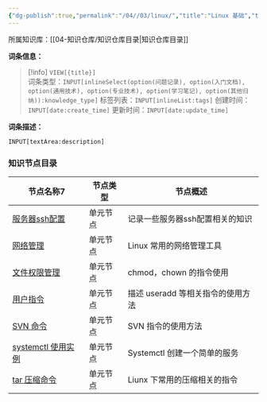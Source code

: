 ```yaml
---
{"dg-publish":true,"permalink":"/04//03/linux/","title":"Linux 基础","tags":["Linux"]}
---
```



所属知识库：[[04-知识仓库/知识仓库目录\|知识仓库目录]]

**词条信息：**

> [!info] `VIEW[{title}]`  
> 词条类型：`INPUT[inlineSelect(option(问题记录), option(入门文档), option(通用技术), option(专业技术), option(学习笔记), option(其他归纳)):knowledge_type]` 标签列表：`INPUT[inlineList:tags]` 创建时间：`INPUT[date:create_time]` 更新时间：`INPUT[date:update_time]`

**词条描述：**

`INPUT[textArea:description]`

### 知识节点目录

<div><table class="dataview table-view-table"><thead class="table-view-thead"><tr class="table-view-tr-header"><th class="table-view-th"><span data-tag-name="p" class="el-p">节点名称</span><span class="dataview small-text">7</span></th><th class="table-view-th"><span data-tag-name="p" class="el-p">节点类型</span></th><th class="table-view-th"><span data-tag-name="p" class="el-p">节点概述</span></th></tr></thead><tbody class="table-view-tbody"><tr><td><span data-tag-name="p" class="el-p"><a data-tooltip-position="top" aria-label="04-知识仓库/知识单元/03-通用技术/Linux 基础/服务器ssh配置.md" data-href="04-知识仓库/知识单元/03-通用技术/Linux 基础/服务器ssh配置.md" href="04-知识仓库/知识单元/03-通用技术/Linux 基础/服务器ssh配置.md" class="internal-link" target="_blank" rel="noopener nofollow">服务器ssh配置</a></span></td><td><span data-tag-name="p" class="el-p">单元节点</span></td><td><span data-tag-name="p" class="el-p">记录一些服务器ssh配置相关的知识</span></td></tr><tr><td><span data-tag-name="p" class="el-p"><a data-tooltip-position="top" aria-label="04-知识仓库/知识单元/03-通用技术/Linux 基础/网络管理.md" data-href="04-知识仓库/知识单元/03-通用技术/Linux 基础/网络管理.md" href="04-知识仓库/知识单元/03-通用技术/Linux 基础/网络管理.md" class="internal-link" target="_blank" rel="noopener nofollow">网络管理</a></span></td><td><span data-tag-name="p" class="el-p">单元节点</span></td><td><span data-tag-name="p" class="el-p">Linux 常用的网络管理工具</span></td></tr><tr><td><span data-tag-name="p" class="el-p"><a data-tooltip-position="top" aria-label="04-知识仓库/知识单元/03-通用技术/Linux 基础/文件权限管理.md" data-href="04-知识仓库/知识单元/03-通用技术/Linux 基础/文件权限管理.md" href="04-知识仓库/知识单元/03-通用技术/Linux 基础/文件权限管理.md" class="internal-link" target="_blank" rel="noopener nofollow">文件权限管理</a></span></td><td><span data-tag-name="p" class="el-p">单元节点</span></td><td><span data-tag-name="p" class="el-p">chmod，chown 的指令使用</span></td></tr><tr><td><span data-tag-name="p" class="el-p"><a data-tooltip-position="top" aria-label="04-知识仓库/知识单元/03-通用技术/Linux 基础/用户指令.md" data-href="04-知识仓库/知识单元/03-通用技术/Linux 基础/用户指令.md" href="04-知识仓库/知识单元/03-通用技术/Linux 基础/用户指令.md" class="internal-link" target="_blank" rel="noopener nofollow">用户指令</a></span></td><td><span data-tag-name="p" class="el-p">单元节点</span></td><td><span data-tag-name="p" class="el-p">描述 useradd 等相关指令的使用方法</span></td></tr><tr><td><span data-tag-name="p" class="el-p"><a data-tooltip-position="top" aria-label="04-知识仓库/知识单元/03-通用技术/Linux 基础/SVN 命令.md" data-href="04-知识仓库/知识单元/03-通用技术/Linux 基础/SVN 命令.md" href="04-知识仓库/知识单元/03-通用技术/Linux 基础/SVN 命令.md" class="internal-link" target="_blank" rel="noopener nofollow">SVN 命令</a></span></td><td><span data-tag-name="p" class="el-p">单元节点</span></td><td><span data-tag-name="p" class="el-p">SVN 指令的使用方法</span></td></tr><tr><td><span data-tag-name="p" class="el-p"><a data-tooltip-position="top" aria-label="04-知识仓库/知识单元/03-通用技术/Linux 基础/systemctl 使用实例.md" data-href="04-知识仓库/知识单元/03-通用技术/Linux 基础/systemctl 使用实例.md" href="04-知识仓库/知识单元/03-通用技术/Linux 基础/systemctl 使用实例.md" class="internal-link" target="_blank" rel="noopener nofollow">systemctl 使用实例</a></span></td><td><span data-tag-name="p" class="el-p">单元节点</span></td><td><span data-tag-name="p" class="el-p">Systemctl 创建一个简单的服务</span></td></tr><tr><td><span data-tag-name="p" class="el-p"><a data-tooltip-position="top" aria-label="04-知识仓库/知识单元/03-通用技术/Linux 基础/tar 压缩命令.md" data-href="04-知识仓库/知识单元/03-通用技术/Linux 基础/tar 压缩命令.md" href="04-知识仓库/知识单元/03-通用技术/Linux 基础/tar 压缩命令.md" class="internal-link" target="_blank" rel="noopener nofollow">tar 压缩命令</a></span></td><td><span data-tag-name="p" class="el-p">单元节点</span></td><td><span data-tag-name="p" class="el-p">Liunx 下常用的压缩相关的指令</span></td></tr></tbody></table></div>
